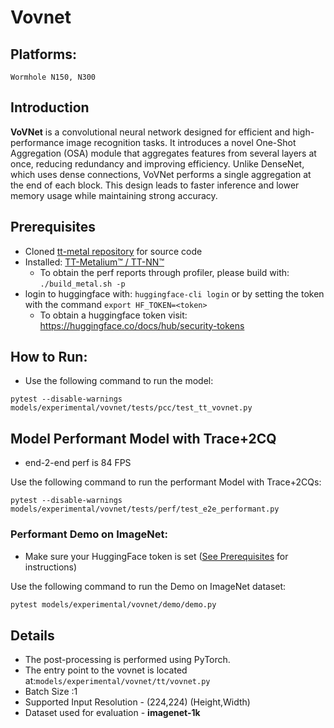 # Vovnet

## Platforms:
    Wormhole N150, N300

## Introduction
**VoVNet** is a convolutional neural network designed for efficient and high-performance image recognition tasks. It introduces a novel One-Shot Aggregation (OSA) module that aggregates features from several layers at once, reducing redundancy and improving efficiency. Unlike DenseNet, which uses dense connections, VoVNet performs a single aggregation at the end of each block. This design leads to faster inference and lower memory usage while maintaining strong accuracy.

## Prerequisites
- Cloned [tt-metal repository](https://github.com/tenstorrent/tt-metal) for source code
- Installed: [TT-Metalium™ / TT-NN™](https://github.com/tenstorrent/tt-metal/blob/main/INSTALLING.md)
  - To obtain the perf reports through profiler, please build with: `./build_metal.sh -p`
- login to huggingface with: `huggingface-cli login` or by setting the token with the command `export HF_TOKEN=<token>`
   - To obtain a huggingface token visit: https://huggingface.co/docs/hub/security-tokens

## How to Run:
- Use the following command to run the model:
```
pytest --disable-warnings models/experimental/vovnet/tests/pcc/test_tt_vovnet.py
```

## Model Performant Model with Trace+2CQ
- end-2-end perf is 84 FPS

Use the following command to run the performant Model with Trace+2CQs:

```
pytest --disable-warnings models/experimental/vovnet/tests/perf/test_e2e_performant.py
```

### Performant Demo on ImageNet:
- Make sure your HuggingFace token is set ([See Prerequisites](#prerequisites) for instructions)

Use the following command to run the Demo on ImageNet dataset:
```bash
pytest models/experimental/vovnet/demo/demo.py
```

## Details
- The post-processing is performed using PyTorch.
- The entry point to the vovnet is located at:`models/experimental/vovnet/tt/vovnet.py`
- Batch Size :1
- Supported Input Resolution - (224,224) (Height,Width)
- Dataset used for evaluation - **imagenet-1k**

